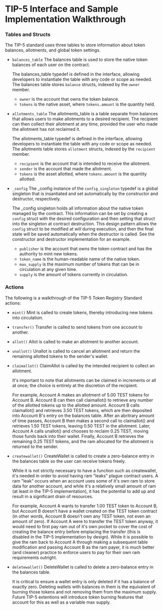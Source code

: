 # TIP-5 Interface and Sample Implementation Walkthrough

### Tables and Structs

The TIP-5 standard uses three tables to store information about token balances, allotments, and global token settings.

* `balances_table` The balances table is used to store the native token balances of each user on the contract.

    The balances_table typedef is defined in the interface, allowing developers to instantiate the table with any code or scope as needed. The balances table stores `balance` structs, indexed by the `owner` member.

    * `owner` is the account that owns the token balance.
    * `tokens` is the native asset, where `tokens.amount` is the quantity held.

* `allotments_table` The allotments_table is a table separate from balances that allows users to make allotments to a desired recipient. The recipient can then collect their allotment at any time, provided the user who made the allotment has not reclaimed it.

    The allotments_table typedef is defined in the interface, allowing developers to instantiate the table with any code or scope as needed. The allotments table stores `allotment` structs, indexed by the `recipient` member.

    * `recipient` is the account that is intended to receive the allotment.
    * `sender` is the account that made the allotment.
    * `tokens` is the asset allotted, where `tokens.amount` is the quantity allotted.

* `_config` The _config instance of the `config_singleton` typedef is a global singleton that is insantiated and set automatically by the constructor and destructor, respectively. 

    The _config singleton holds all information about the native token managed by the contract. This information can be set by creating a `config` struct with the desired configuration and then setting that struct into the singleton at contract destruction. This design pattern allows the `config` struct to be modified at will during execution, and then the final state will be saved automatically when the destructor is called. See the constructor and destructor implementation for an example.

    * `publisher` is the account that owns the token contract and has the authority to mint new tokens.
    * `token_name` is the human-readable name of the native token.
    * `max_supply` is the maximum number of tokens that can be in circulation at any given time.
    * `supply` is the amount of tokens currently in circulation.

### Actions

The following is a walkthrough of the TIP-5 Token Registry Standard actions:

* `mint()` Mint is called to create tokens, thereby introducing new tokens into circulation.
  
* `transfer()` Transfer is called to send tokens from one account to another.

* `allot()` Allot is called to make an allotment to another account.

* `unallot()` Unallot is called to cancel an allotment and return the remaining allotted tokens to the sender's wallet.

* `claimallot()` ClaimAllot is called by the intended recipient to collect an allotment.

    It's important to note that allotments can be claimed in increments or all at once; the choice is entirely at the discretion of the recipient.

    For example, Account A makes an allotment of 5.00 TEST tokens for Account B. Account B can then call claimallot() to retrieve any number of the allotted tokens up to the allotted amount. Account B calls claimallot() and retrieves 3.50 TEST tokens, which are then deposited into Account B's entry on the balances table. After an abritrary amount of time passes, Account B then makes a second call to claimallot() and retrieves 1.50 TEST tokens, leaving 0.50 TEST in the allotment. Later, Account A calls unallot() and chooses to reclaim 0.25 TEST, moving those funds back into their wallet. Finally, Account B retrieves the remaining 0.25 TEST tokens, and the ram allocated for the allotment is returned to the sender.

* `createwallet()` CreateWallet is called to create a zero-balance entry in the balances table so the user can receive tokens freely.

    While it is not strictly necessary to have a function such as createwallet, it's needed in order to avoid having ram "leaks" plague contract users. A ram "leak" occurs when an account uses some of it's own ram to store data for another account, and while it's a relatively small amount of ram (at least in the TIP-5 implementation), it has the potential to add up and result in a significant drain of resources.
    
    For example, Account A wants to transfer 1.00 TEST token to Account B, but Account B doesn't have a wallet created on the TEST token contract (in other words, Account B doesn't own any TEST token, not even an amount of zero). If Account A were to transfer the TEST token anyway, it would need to first pay ram out of it's own pocket to cover the cost of creating the balance entry before emplacing the transfer (this is disabled in the TIP-5 implementation by design). While it is possible to give the ram back to Account A through making a subsequent table modification and passing Account B as the ram payer, it is much better (and cleaner) practice to enforce users to pay for their own ram requirements outright.

* `deletewallet()` DeleteWallet is called to delete a zero-balance entry in the balances table.

    It is critical to ensure a wallet entry is only deleted if it has a balance of exactly zero. Deleting wallets with balances in them is the equivalent of burning those tokens and not removing them from the maximum supply. Future TIP-5 extentions will introduce token burning features that account for this as well as a variable max supply.


